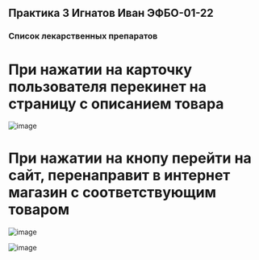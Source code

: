 ## Практика 3 Игнатов Иван ЭФБО-01-22
### Список лекарственных препаратов
# При нажатии на карточку пользователя перекинет на страницу с описанием товара
![image](https://github.com/user-attachments/assets/6c69a939-c692-489b-beb0-2b73259e5097)
# При нажатии на кнопу перейти на сайт, перенаправит в интернет магазин с соответствующим товаром
![image](https://github.com/user-attachments/assets/cb913145-350e-48e2-a4f9-7a3386ebf094)

![image](https://github.com/user-attachments/assets/e43b817f-94d6-4a12-b3a3-00c2e371d82b)


